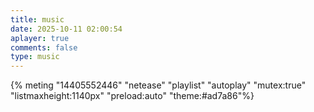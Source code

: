 ```yaml
---
title: music
date: 2025-10-11 02:00:54
aplayer: true
comments: false
type: music
---
```



{% meting "14405552446" "netease" "playlist" "autoplay" "mutex:true" "listmaxheight:1140px" "preload:auto" "theme:#ad7a86"%}